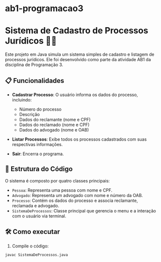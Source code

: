# ab1-programacao3

# Sistema de Cadastro de Processos Jurídicos 🧑‍⚖️

Este projeto em Java simula um sistema simples de cadastro e listagem de processos jurídicos. Ele foi desenvolvido como parte da atividade AB1 da disciplina de Programação 3.

## 📋 Funcionalidades

- **Cadastrar Processo**: O usuário informa os dados do processo, incluindo:
  - Número do processo
  - Descrição
  - Dados do reclamante (nome e CPF)
  - Dados do reclamado (nome e CPF)
  - Dados do advogado (nome e OAB)

- **Listar Processos**: Exibe todos os processos cadastrados com suas respectivas informações.

- **Sair**: Encerra o programa.

## 🧠 Estrutura do Código

O sistema é composto por quatro classes principais:

- `Pessoa`: Representa uma pessoa com nome e CPF.
- `Advogado`: Representa um advogado com nome e número da OAB.
- `Processo`: Contém os dados do processo e associa reclamante, reclamada e advogado.
- `SistemaDeProcessos`: Classe principal que gerencia o menu e a interação com o usuário via terminal.

## 🛠️ Como executar

1. Compile o código:

```bash
javac SistemaDeProcessos.java
